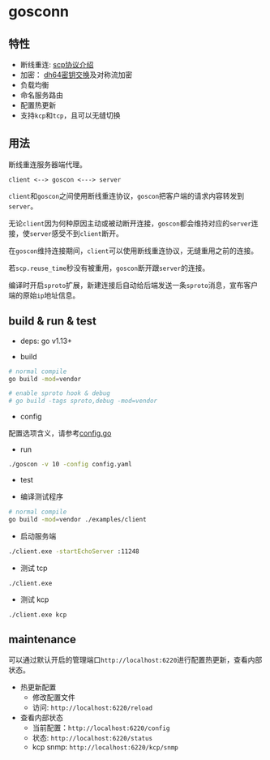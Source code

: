 # gosconn

## 特性
* 断线重连: [scp协议介绍](https://github.com/ejoy/goscon/blob/master/protocol.md)
* 加密： [dh64密钥交换](https://en.wikipedia.org/wiki/Diffie%E2%80%93Hellman_key_exchange)及对称流加密
* 负载均衡
* 命名服务路由
* 配置热更新
* 支持`kcp`和`tcp`，且可以无缝切换

## 用法

断线重连服务器端代理。

```
client <--> goscon <---> server
```

`client`和`goscon`之间使用断线重连协议，`goscon`把客户端的请求内容转发到`server`。

无论`client`因为何种原因主动或被动断开连接，`goscon`都会维持对应的`server`连接，使`server`感受不到`client`断开。

在`goscon`维持连接期间，`client`可以使用断线重连协议，无缝重用之前的连接。

若`scp.reuse_time`秒没有被重用，`goscon`断开跟`server`的连接。

编译时开启`sproto`扩展，新建连接后自动给后端发送一条`sproto`消息，宣布客户端的原始`ip`地址信息。

## build & run & test

* deps: go v1.13+

* build
```bash
# normal compile
go build -mod=vendor

# enable sproto hook & debug
# go build -tags sproto,debug -mod=vendor

```

* config

配置选项含义，请参考[config.go](https://github.com/ejoy/goscon/blob/master/config.go)

* run
```bash
./goscon -v 10 -config config.yaml
```

* test

- 编译测试程序

```bash
# normal compile
go build -mod=vendor ./examples/client
```

- 启动服务端

```bash
./client.exe -startEchoServer :11248
```

- 测试 tcp

```
./client.exe
```

- 测试 kcp

```
./client.exe kcp
```

## maintenance

可以通过默认开启的管理端口`http://localhost:6220`进行配置热更新，查看内部状态。

* 热更新配置
    - 修改配置文件
    - 访问: `http://localhost:6220/reload`
* 查看内部状态
    - 当前配置：`http://localhost:6220/config`
    - 状态: `http://localhost:6220/status`
    - kcp snmp: `http://localhost:6220/kcp/snmp`